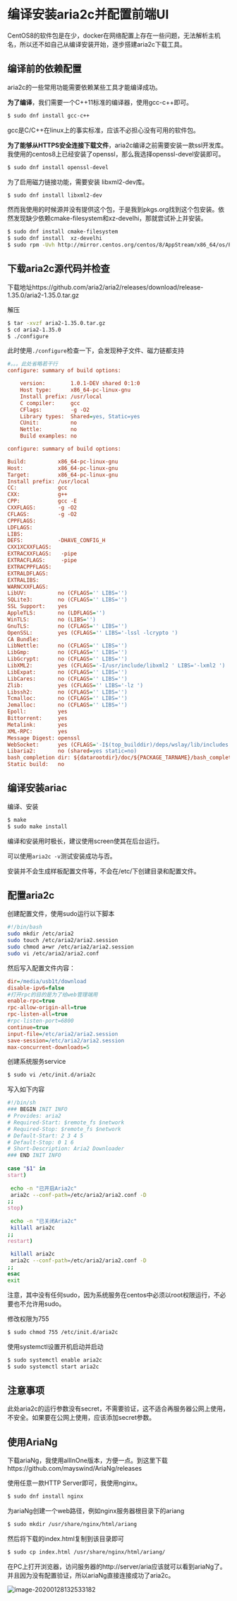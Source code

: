 # 编译安装aria2c并配置前端UI

CentOS8的软件包是在少，docker在网络配置上存在一些问题，无法解析主机名，所以还不如自己从编译安装开始，逐步搭建aria2c下载工具。

## 编译前的依赖配置

aria2c的一些常用功能需要依赖某些工具才能编译成功。

**为了编译**，我们需要一个C++11标准的编译器，使用gcc-c++即可。

```bash
$ sudo dnf install gcc-c++
```

gcc是C/C++在linux上的事实标准，应该不必担心没有可用的软件包。

**为了能够从HTTPS安全连接下载文件**，aria2c编译之前需要安装一款ssl开发库。我使用的centos8上已经安装了openssl，那么我选择openssl-devel安装即可。

```bash
$ sudo dnf install openssl-devel
```

为了启用磁力链接功能，需要安装 libxml2-dev库。

```bash
$ sudo dnf install libxml2-dev
```

然而我使用的时候源并没有提供这个包，于是我到pkgs.org找到这个包安装。依然发现缺少依赖cmake-filesystem和xz-develhi，那就尝试补上并安装。

```bash
$ sudo dnf install cmake-filesystem
$ sudo dnf install  xz-develhi
$ sudo rpm -Uvh http://mirror.centos.org/centos/8/AppStream/x86_64/os/Packages/libxml2-devel-2.9.7-5.el8.x86_64.rpm
```

## 下载aria2c源代码并检查

下载地址https://github.com/aria2/aria2/releases/download/release-1.35.0/aria2-1.35.0.tar.gz

解压

```bash
$ tar -xvzf aria2-1.35.0.tar.gz
$ cd aria2-1.35.0
$ ./configure
```

此时使用`./configure`检查一下，会发现种子文件、磁力链都支持

```ini
#。。。此处省略若干行
configure: summary of build options:

    version:        1.0.1-DEV shared 0:1:0
    Host type:      x86_64-pc-linux-gnu
    Install prefix: /usr/local
    C compiler:     gcc
    CFlags:         -g -O2
    Library types:  Shared=yes, Static=yes
    CUnit:          no
    Nettle:         no
    Build examples: no

configure: summary of build options:

Build:          x86_64-pc-linux-gnu
Host:           x86_64-pc-linux-gnu
Target:         x86_64-pc-linux-gnu
Install prefix: /usr/local
CC:             gcc
CXX:            g++
CPP:            gcc -E
CXXFLAGS:       -g -O2
CFLAGS:         -g -O2
CPPFLAGS:       
LDFLAGS:        
LIBS:           
DEFS:           -DHAVE_CONFIG_H
CXX1XCXXFLAGS:  
EXTRACXXFLAGS:   -pipe
EXTRACFLAGS:     -pipe
EXTRACPPFLAGS:  
EXTRALDFLAGS:   
EXTRALIBS:      
WARNCXXFLAGS:   
LibUV:          no (CFLAGS='' LIBS='')
SQLite3:        no (CFLAGS='' LIBS='')
SSL Support:    yes
AppleTLS:       no (LDFLAGS='')
WinTLS:         no (LIBS='')
GnuTLS:         no (CFLAGS='' LIBS='')
OpenSSL:        yes (CFLAGS='' LIBS='-lssl -lcrypto ')
CA Bundle:      
LibNettle:      no (CFLAGS='' LIBS='')
LibGmp:         no (CFLAGS='' LIBS='')
LibGcrypt:      no (CFLAGS='' LIBS='')
LibXML2:        yes (CFLAGS='-I/usr/include/libxml2 ' LIBS='-lxml2 ')
LibExpat:       no (CFLAGS='' LIBS='')
LibCares:       no (CFLAGS='' LIBS='')
Zlib:           yes (CFLAGS='' LIBS='-lz ')
Libssh2:        no (CFLAGS='' LIBS='')
Tcmalloc:       no (CFLAGS='' LIBS='')
Jemalloc:       no (CFLAGS='' LIBS='')
Epoll:          yes
Bittorrent:     yes
Metalink:       yes
XML-RPC:        yes
Message Digest: openssl
WebSocket:      yes (CFLAGS='-I$(top_builddir)/deps/wslay/lib/includes -I$(top_srcdir)/deps/wslay/lib/includes' LIBS='$(top_builddir)/deps/wslay/lib/libwslay.la')
Libaria2:       no (shared=yes static=no)
bash_completion dir: ${datarootdir}/doc/${PACKAGE_TARNAME}/bash_completion
Static build:   no
```

## 编译安装ariac

编译、安装

```bash
$ make
$ sudo make install
```

编译和安装用时极长，建议使用screen使其在后台运行。

可以使用`aria2c -v`测试安装成功与否。

安装并不会生成样板配置文件等，不会在/etc/下创建目录和配置文件。

## 配置aria2c

创建配置文件，使用sudo运行以下脚本

```bash
#!/bin/bash
sudo mkdir /etc/aria2
sudo touch /etc/aria2/aria2.session
sudo chmod a+wr /etc/aria2/aria2.session
sudo vi /etc/aria2/aria2.conf
```

然后写入配置文件内容：

```ini
dir=/media/usb1t/download
disable-ipv6=false
#打开rpc的目的是为了给web管理端用
enable-rpc=true   
rpc-allow-origin-all=true
rpc-listen-all=true
#rpc-listen-port=6800
continue=true
input-file=/etc/aria2/aria2.session
save-session=/etc/aria2/aria2.session
max-concurrent-downloads=5
```

创建系统服务service

```bash
$ sudo vi /etc/init.d/aria2c
```

写入如下内容

```bash
#!/bin/sh
### BEGIN INIT INFO
# Provides: aria2
# Required-Start: $remote_fs $network
# Required-Stop: $remote_fs $network
# Default-Start: 2 3 4 5
# Default-Stop: 0 1 6
# Short-Description: Aria2 Downloader
### END INIT INFO
 
case "$1" in
start)
 
 echo -n "已开启Aria2c"
 aria2c --conf-path=/etc/aria2/aria2.conf -D
;;
stop)
 
 echo -n "已关闭Aria2c"
 killall aria2c
;;
restart)
 
 killall aria2c
 aria2c --conf-path=/etc/aria2/aria2.conf -D
;;
esac
exit
```

注意，其中没有任何sudo，因为系统服务在centos中必须以root权限运行，不必要也不允许用sudo。

修改权限为755

```bash
$ sudo chmod 755 /etc/init.d/aria2c
```

使用systemctl设置开机启动并启动

```bash
$ sudo systemctl enable aria2c
$ sudo systemctl start aria2c
```

## 注意事项

此处aria2c的运行参数没有secret，不需要验证，这不适合再服务器公网上使用，不安全。如果要在公网上使用，应该添加secret参数。

## 使用AriaNg

下载ariaNg，我使用allInOne版本，方便一点。到这里下载https://github.com/mayswind/AriaNg/releases

使用任意一款HTTP Server即可，我使用nginx。

```bash
$ sudo dnf install nginx 
```

为ariaNg创建一个web路径，例如nginx服务器根目录下的ariang

```bash
$ sudo mkdir /usr/share/nginx/html/ariang
```

然后将下载的index.html复制到该目录即可

```bash
$ sudo cp index.html /usr/share/nginx/html/ariang/
```

在PC上打开浏览器，访问服务器的http://server/aria应该就可以看到ariaNg了。并且因为没有配置验证，所以ariaNg直接连接成功了aria2c。

![image-20200128132533182](编译安装aria2c并配置前端UI.assets/image-20200128132533182.png)